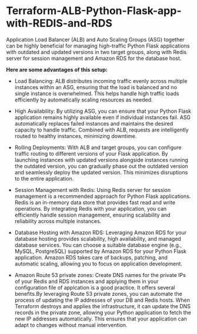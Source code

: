 # Terraform-ALB-Python-Flask-app-with-REDIS-and-RDS
Application Load Balancer (ALB) and Auto Scaling Groups (ASG) together can be highly beneficial for managing high-traffic Python Flask applications with outdated and updated versions in two target groups, along with Redis server for session management and Amazon RDS for the database host.

**Here are some advantages of this setup:**

- Load Balancing: ALB distributes incoming traffic evenly across multiple instances within an ASG, ensuring that the load is balanced and no single instance is overwhelmed. This helps handle high traffic loads efficiently by automatically scaling resources as needed.

- High Availability: By utilizing ASG, you can ensure that your Python Flask application remains highly available even if individual instances fail. ASG automatically replaces failed instances and maintains the desired capacity to handle traffic. Combined with ALB, requests are intelligently routed to healthy instances, minimizing downtime.

- Rolling Deployments: With ALB and target groups, you can configure traffic routing to different versions of your Flask application. By launching instances with updated versions alongside instances running the outdated version, you can gradually phase out the outdated version and seamlessly deploy the updated version. This minimizes disruptions to the entire application.

- Session Management with Redis: Using Redis server for session management is a recommended approach for Python Flask applications. Redis is an in-memory data store that provides fast read and write operations. By integrating Redis with your application, you can efficiently handle session management, ensuring scalability and reliability across multiple instances.

- Database Hosting with Amazon RDS: Leveraging Amazon RDS for your database hosting provides scalability, high availability, and managed database services. You can choose a suitable database engine (e.g., MySQL, PostgreSQL) supported by Amazon RDS for your Python Flask application. Amazon RDS takes care of backups, patching, and automatic scaling, allowing you to focus on application development.

- Amazon Route 53 private zones: Create DNS names for the private IPs of your Redis and RDS instances and applying them in your configuration file  of applcation is a good practice. It offers several benefits.By leveraging Route 53 private zones, you can automate the process of updating the IP addresses of your DB and Redis hosts. When Terraform destroys and applies the infrastructure, it can update the DNS records in the private zone, allowing your Python application to fetch the new IP addresses automatically. This ensures that your application can adapt to changes without manual intervention.

